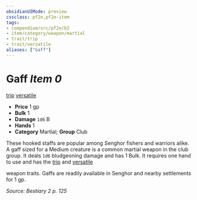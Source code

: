 ```yaml
---
obsidianUIMode: preview
cssclass: pf2e,pf2e-item
tags:
- compendium/src/pf2e/b2
- item/category/weapon/martial
- trait/trip
- trait/versatile
aliases: ["Gaff"]
---
```

# Gaff *Item 0*  
[trip](../../../rules/traits/trip.md)  [versatile](../../../rules/traits/versatile.md)  

- **Price** 1 gp
- **Bulk** 1
- **Damage** `1d6` B
- **Hands** 1
- **Category** Martial; **Group** Club 

These hooked staffs are popular among Senghor fishers and warriors alike. A gaff sized for a Medium creature is a common martial weapon in the club group. It deals `1d6` bludgeoning damage and has 1 Bulk. It requires one hand to use and has the [trip](../../../rules/traits/trip.md) and [versatile <P>](../../../rules/traits/versatile.md) weapon traits. Gaffs are readily available in Senghor and nearby settlements for 1 gp.

*Source: Bestiary 2 p. 125*